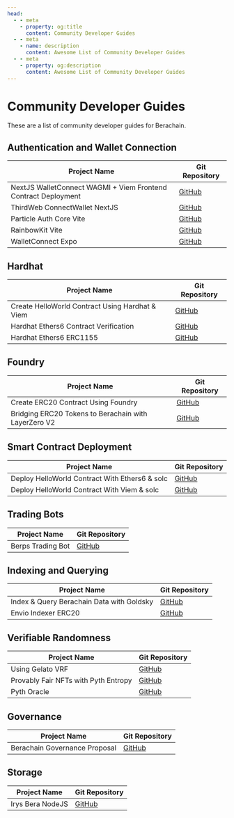 ```yaml
---
head:
  - - meta
    - property: og:title
      content: Community Developer Guides
  - - meta
    - name: description
      content: Awesome List of Community Developer Guides
  - - meta
    - property: og:description
      content: Awesome List of Community Developer Guides
---
```


# Community Developer Guides

These are a list of community developer guides for Berachain.

## Authentication and Wallet Connection

| Project Name                                                   | Git Repository                                                                    |
| -------------------------------------------------------------- | --------------------------------------------------------------------------------- |
| NextJS WalletConnect WAGMI + Viem Frontend Contract Deployment | [GitHub](https://github.com/berachain/guides/tree/main/apps/walletconnect-nextjs) |
| ThirdWeb ConnectWallet NextJS                                  | [GitHub](https://github.com/berachain/guides/tree/main/apps/thirdweb-connectwallet-nextjs) |
| Particle Auth Core Vite                                        | [GitHub](https://github.com/berachain/guides/tree/main/apps/particle-auth-core-vite) |
| RainbowKit Vite                                                | [GitHub](https://github.com/berachain/guides/tree/main/apps/rainbowkit-vite) |
| WalletConnect Expo                                             | [GitHub](https://github.com/berachain/guides/tree/main/apps/walletconnect-expo) |

## Hardhat

| Project Name                                    | Git Repository                                                                             |
| ----------------------------------------------- | ------------------------------------------------------------------------------------------ |
| Create HelloWorld Contract Using Hardhat & Viem | [GitHub](https://github.com/berachain/guides/tree/main/apps/hardhat-viem-helloworld)       |
| Hardhat Ethers6 Contract Verification           | [GitHub](https://github.com/berachain/guides/tree/main/apps/hardhat-contract-verification) |
| Hardhat Ethers6 ERC1155                         | [GitHub](https://github.com/berachain/guides/tree/main/apps/hardhat-ethers6-erc1155)       |

## Foundry

| Project Name                                         | Git Repository                                                             |
| ---------------------------------------------------- | -------------------------------------------------------------------------- |
| Create ERC20 Contract Using Foundry                  | [GitHub](https://github.com/berachain/guides/tree/main/apps/foundry-erc20) |
| Bridging ERC20 Tokens to Berachain with LayerZero V2 | [GitHub](https://github.com/berachain/guides/tree/main/apps/layerzero-oft) |

## Smart Contract Deployment

| Project Name                                   | Git Repository                                                                       |
| ---------------------------------------------- | ------------------------------------------------------------------------------------ |
| Deploy HelloWorld Contract With Ethers6 & solc | [GitHub](https://github.com/berachain/guides/tree/main/apps/ethers6-solc-helloworld) |
| Deploy HelloWorld Contract With Viem & solc    | [GitHub](https://github.com/berachain/guides/tree/main/apps/viem-solc-helloworld)    |

## Trading Bots

| Project Name        | Git Repository                                                     |
| ------------------- | ------------------------------------------------------------------ |
| Berps Trading Bot   | [GitHub](https://github.com/berachain/guides/tree/main/apps/berps-bot) |

## Indexing and Querying

| Project Name                              | Git Repository                                                                   |
| ----------------------------------------- | -------------------------------------------------------------------------------- |
| Index & Query Berachain Data with Goldsky | [GitHub](https://github.com/berachain/guides/tree/main/apps/goldsky-subgraph)    |
| Envio Indexer ERC20                       | [GitHub](https://github.com/berachain/guides/tree/main/apps/envio-indexer-erc20) |

## Verifiable Randomness

| Project Name                         | Git Repository                                                            |
| ------------------------------------ | ------------------------------------------------------------------------- |
| Using Gelato VRF                     | [GitHub](https://github.com/berachain/guides/tree/main/apps/gelato-vrf)   |
| Provably Fair NFTs with Pyth Entropy | [GitHub](https://github.com/berachain/guides/tree/main/apps/pyth-entropy) |
| Pyth Oracle                          | [GitHub](https://github.com/berachain/guides/tree/main/apps/pyth-oracle)  |

## Governance

| Project Name                  | Git Repository                                                                             |
| ----------------------------- | ------------------------------------------------------------------------------------------ |
| Berachain Governance Proposal | [GitHub](https://github.com/berachain/guides/tree/main/apps/berachain-governance-proposal) |

## Storage

| Project Name      | Git Repository                                                            |
| ----------------- | ------------------------------------------------------------------------- |
| Irys Bera NodeJS  | [GitHub](https://github.com/berachain/guides/tree/main/apps/irys-bera-nodejs) |